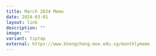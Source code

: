```yaml
---
title: March 2024 Memo
date: 2024-03-01
layout: link
description: ""
image: ""
variant: tiptap
external: https://www.khengcheng.moe.edu.sg/monthlymemo
---
```

